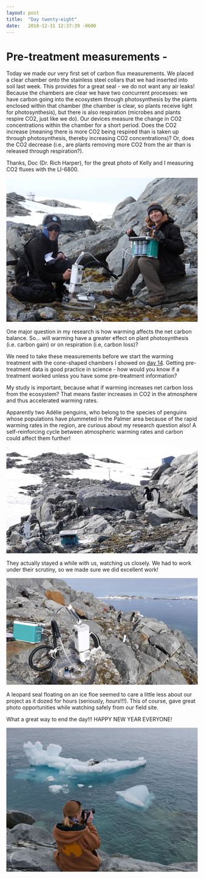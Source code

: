 ```yaml
---
layout: post
title:  "Day twenty-eight"
date:   2018-12-31 12:37:39 -0600
---
```


# Pre-treatment measurements - 
Today we made our very first set of carbon flux measurements. We placed a clear chamber onto the stainless steel collars that we had inserted into soil last week. This provides for a great seal - we do not want any air leaks! Because the chambers are clear we have two concurrent processes: we have carbon going into the ecosystem through photosynthesis by the plants enclosed within that chamber (the chamber is clear, so plants receive light for photosynthesis), but there is also respiration (microbes and plants respire CO2, just like we do). Our devices measure the change in CO2 concentrations within the chamber for a short period. Does the CO2 increase (meaning there is more CO2 being respired than is taken up through photosynthesis, thereby increasing CO2 concentrations)? Or, does the CO2 decrease (i.e., are plants removing more CO2 from the air than is released through respiration?).

Thanks, Doc (Dr. Rich Harper), for the great photo of Kelly and I measuring CO2 fluxes with the LI-6800.

![Teamwork in carbon dioxide measurements](/assets/blog_photos/181231/181231_doc1.jpg)

One major question in my research is how warming affects the net carbon balance. So... will warming have a greater effect on plant photosynthesis (i.e. carbon gain) or on respiration (i.e, carbon loss)?

We need to take these measurements before we start the warming treatment with the cone-shaped chambers I showed on [day 14](https://natasjavgestel.github.io/blog/2018/12/17/day-fourteen). Getting pre-treatment data is good practice in science - how would you know if a treatment worked unless you have some pre-treatment information?

My study is important, because what if warming increases net carbon loss from the ecosystem? That means faster increases in CO2 in the atmosphere and thus accelerated warming rates.

Apparently two Adélie penguins, who belong to the species of penguins whose populations have plummeted in the Palmer area because of the rapid warming rates in the region, are curious about my research question also! A self-reinforcing cycle between atmospheric warming rates and carbon could affect them further!

![Curious penguins checking on instruments](/assets/blog_photos/181231/20181231_screenshot1.jpg)

They actually stayed a while with us, watching us closely. We had to work under their scrutiny, so we made sure we did excellent work!

![Penguins decided to walk around our plots](/assets/blog_photos/181231/20181231_screenshot2.jpg)

A leopard seal floating on an ice floe seemed to care a little less about our project as it dozed for hours (seriously, *hours*!!!). This of course, gave great photo opportunities while watching safely from our field site. 

What a great way to end the day!!! HAPPY NEW YEAR EVERYONE!

![Leopard seal on December 31](/assets/blog_photos/181231/p1070100.jpg)


